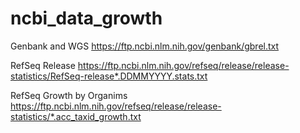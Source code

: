 # ncbi_data_growth

Genbank and WGS
https://ftp.ncbi.nlm.nih.gov/genbank/gbrel.txt

RefSeq Release
https://ftp.ncbi.nlm.nih.gov/refseq/release/release-statistics/RefSeq-release*.DDMMYYYY.stats.txt

RefSeq Growth by Organims
https://ftp.ncbi.nlm.nih.gov/refseq/release/release-statistics/*.acc_taxid_growth.txt


